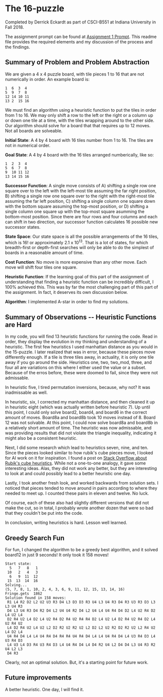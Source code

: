 # The 16-puzzle

Completed by Derrick Eckardt as part of CSCI-B551 at Indiana University in Fall 2018.

The assignment prompt can be found at [Assignment 1 Prompt](https://github.com/derrickeckardt/blob/master/a1-v2.pdf).  This readme file provides the required elements and my discussion of the process and the findings.

## Summary of Problem and Problem Abstraction

We are given a 4 x 4 puzzle board, with tile pieces 1 to 16 that are not numerically in order.  An example board is:

    1  6  3  4
    5  9  7  8
    12 14 10 11
    13 2  15 16

We must find an algorithm using a heuristic function to put the tiles in order from 1 to 16.  We may only shift a row to the left or the right or a column up or down one tile at a time, with the tiles wrapping around to the other side.  Our algorithm should solve for a board that that requires up to 12 moves.  Not all boards are solveable.

**Initial State**: A 4 by 4 board with 16 tiles number from 1 to 16.  The tiles are not in numerical order.

**Goal State**: A 4 by 4 board with the 16 tiles arranged numberically, like so:

    1  2  3  4
    5  6  7  8
    9  10 11 12
    13 14 15 16

**Successor Function**: A single move consists of A) shifting a single row one square over to the left with the left-most tile assuming the far right position, B) shifting a single row one square over to the right with the right-most tile assuming the far left position, C) shifting a single column one square down with the bottom square assuming the top-most position, or D) shifting a single column one square up with the top-most square asumming the bottom-most position.  Since there are four rows and four columns and each can shift in two direction, our successor function calculates 16 possible new successor states.

**State Space**: Our state space is all the possible arrangements of the 16 tiles, which is 16! or approximately 2.1 x 10<sup>13</sup>.  That is a lot of states, for which breadth-first or depth-first searches will only be able to do the simplest of boards in a reasonable amount of time.

**Cost Function**:  No move is more expensive than any other move.  Each move will shift four tiles one square.

**Heuristic Function**: If the learning goal of this part of the assignment of understanding that finding a heuristic function can be incredibly difficult, I 100% achieved this. This was by far the most challenging part of this part of the assignment.  In fact, it deserves its own discussion below.

**Algorithm**: I implemented A-star in order to find my solutions.

## Summary of Observations -- Heuristic Functions are Hard

In my code, you will find 13 heuristic functions for running the code.  Read in order, they display the evolution in my thinking and understanding of a heuristic.  The first few heuristics I used manhattan distance as you would in the 15-puzzle.  I later realized that was in error, because these pieces move differently enough.  If a tile is three tiles away, in actuality, it is only one tile away if you go around the side.  Heuristics one, two, two_mod, three, and four all are variations on this where I either used the value or a subset.  Because of the erros before, these were doomed to fail, since they were not admissable.

In heuristic five, I tired permutation inversions, because, why not?  It was inadmissable as well.

In heuristic, six, I corrected my manhattan distance, and then cleaned it up in heuristic eight (which was actually written before heuristic 7).  Up until this point, I could only solve board2, board4, and board6 in the correct amount of moves. Board8a and board8b took 10 moves instead of 8.  Board 12 was not solvable.  At this point, I could now solve board8a and board8b in a relatively short amount of time.  The heuristic was now admissable, and was providing results that did not violate the triangle inequality, indicating it might also be a consistent heuristic.

Next, I did some research which lead to heuristics seven, nine, and ten.  Since the pieces looked similar to how rubik's cube pieces move, I looked for AI work on it for inspiration.  I found a post on [Stack Overflow about Rubik's cube heuristics](https://stackoverflow.com/questions/36490073/heuristic-for-rubiks-cube).  While not a one-to-one analogy, it gave some interesting ideas.  Alas, they did not work any better, but they are interesting to look at and could possibly lead to a better heuristic one day.

Lastly, I took another fresh look, and worked backwards from solution sets. I noticed that pieces tended to move around in pairs according to where they needed to meet up.  I counted these pairs in eleven and twelve.  No luck.

Of course, each of these also had slightly different versions that did not make the cut, so in total, I probably wrote another dozen that were so bad that they couldn't be put into the code.

In conclusion, writing heuristics is hard.  Lesson well learned.

## Greedy Search Fun

For fun, I changed the algorithm to be a greedy best algorithm, and it solved board12 in just 9 seconds! It only took it 158 moves!

    Start state: 
      5   7   8   1
     10   2   4   3
      6   9  11  12
     15  13  14  16
    Solving...
    (5, 7, 8, 1, 10, 2, 4, 3, 6, 9, 11, 12, 15, 13, 14, 16)
    Fringe.gets  1862
    Solution found in 158 moves:
     R1 L4 R2 D2 L2 U2 U3 R3 D4 L3 D3 D3 R3 U4 L3 U4 R3 D4 R3 U3 R3 D3 L3 L3 U4 R3
     D4 L3 U4 R3 D4 R2 D4 L2 U4 U4 R2 D4 L2 U4 L4 U4 R4 D4 D2 L4 U2 R4 D2 L4 U2 L4
     D2 R4 U2 L4 D2 L4 U2 R4 D2 R4 U2 R4 R4 D2 L4 U2 L4 D2 R4 U2 R4 D2 L4 U2 R4 U2
     L4 D2 R4 U2 L4 U2 L2 D2 R2 U2 R2 U2 L2 D2 L2 U2 R2 D2 R2 U2 L2 R4 U2 L4 D2 L4
     U4 R4 D4 L4 L4 U4 R4 D4 R4 R4 U4 R4 D4 L4 L4 U4 R4 D4 L4 U3 R4 D3 L4 U3 R4 D3
     L4 U3 L4 D3 R4 U3 R4 D3 L4 U4 R4 D4 L4 D4 R2 U4 L2 D4 D4 L3 U4 R3 R2 U4 L2 L3
     D4 R3
 
 Clearly, not an optimal solution.  But, it's a starting point for future work.

## Future improvements

A better heuristic.  One day, I will find it.